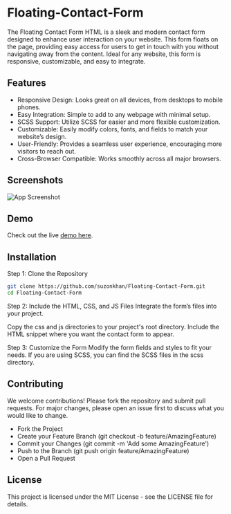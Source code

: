 
#  Floating-Contact-Form

The Floating Contact Form HTML is a sleek and modern contact form designed to enhance user interaction on your website. This form floats on the page, providing easy access for users to get in touch with you without navigating away from the content. Ideal for any website, this form is responsive, customizable, and easy to integrate.


## Features

- Responsive Design: Looks great on all devices, from desktops to  mobile phones.
- Easy Integration: Simple to add to any webpage with minimal setup.
- SCSS Support: Utilize SCSS for easier and more flexible customization.
- Customizable: Easily modify colors, fonts, and fields to match your website’s design.
- User-Friendly: Provides a seamless user experience, encouraging more visitors to reach out.
- Cross-Browser Compatible: Works smoothly across all major browsers.


## Screenshots

![App Screenshot](https://via.placeholder.com/468x300?text=App+Screenshot+Here)


## Demo

Check out the live [demo here](https://suzonkhan.github.io/Floating-Contact-Form/).


## Installation

Step 1: Clone the Repository

```bash
git clone https://github.com/suzonkhan/Floating-Contact-Form.git
cd Floating-Contact-Form
```
Step 2: Include the HTML, CSS, and JS Files
Integrate the form’s files into your project.

Copy the css and js directories to your project's root directory.
Include the HTML snippet where you want the contact form to appear.

Step 3: Customize the Form
Modify the form fields and styles to fit your needs. If you are using SCSS, you can find the SCSS files in the scss directory.


## Contributing

We welcome contributions! Please fork the repository and submit pull requests. For major changes, please open an issue first to discuss what you would like to change.

- Fork the Project
- Create your Feature Branch (git checkout -b feature/AmazingFeature)
- Commit your Changes (git commit -m 'Add some AmazingFeature')
- Push to the Branch (git push origin feature/AmazingFeature)
- Open a Pull Request


## License

This project is licensed under the MIT License - see the LICENSE file for details.

